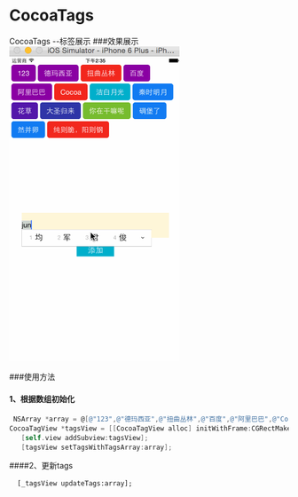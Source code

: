 # CocoaTags
CocoaTags --标签展示
###效果展示
![image](image/CocoaTag.gif)

###使用方法

#### 1、根据数组初始化
 ```objective-c
  NSArray *array = @[@"123",@"德玛西亚",@"扭曲丛林",@"百度",@"阿里巴巴",@"Cocoa",@"洁白月光",@"秦时明月",@"花草",@"大圣归来",@"你在干嘛呢",@"碉堡了",@"然并卵",@"纯则脆，阳则钢"];
 CocoaTagView *tagsView = [[CocoaTagView alloc] initWithFrame:CGRectMake(0, 20,CGRectGetWidth(self.view.bounds), 200)];
    [self.view addSubview:tagsView];
    [tagsView setTagsWithTagsArray:array];

```


####2、更新tags

```onjective-c
  [_tagsView updateTags:array];
````

